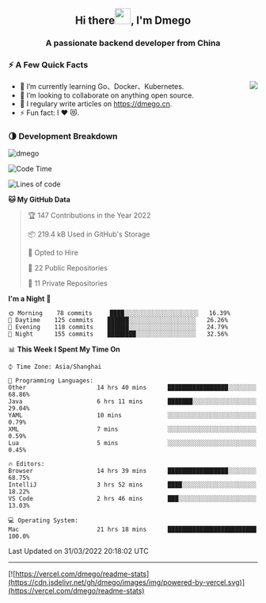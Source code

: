 <h2 align="center">Hi there<img src="https://cdn.jsdelivr.net/gh/dmego/images/img/Hi.gif" height="32" />, I'm Dmego </h2>
<h3 align="center">A passionate backend developer from China</h3>

### ⚡️ A Few Quick Facts

<img align="right" src="https://readme-stats-dmego.vercel.app/api?username=dmego&show_icons=true&icon_color=1573B3&hide_title=true&text_color=718096&bg_color=00000000&hide_border=true"/>

<ul>
    <li> 🌱 I’m currently learning Go、Docker、Kubernetes.</li>
    <li> 👯 I’m looking to collaborate on anything open source.</li>
    <li> 📝 I regulary write articles on <a href="https://dmego.cn">https://dmego.cn</a>.</li>
    <li> ⚡ Fun fact: I ❤️ 😻.</li>
</ul>

### 🌗 Development Breakdown

<img src="https://komarev.com/ghpvc/?username=dmego" alt="dmego" />

<!--START_SECTION:waka-->
![Code Time](http://img.shields.io/badge/Code%20Time-1%2C083%20hrs%2054%20mins-blue)

![Lines of code](https://img.shields.io/badge/From%20Hello%20World%20I%27ve%20Written-231%20Thousand%20lines%20of%20code-blue)

**🐱 My GitHub Data** 

> 🏆 147 Contributions in the Year 2022
 > 
> 📦 219.4 kB Used in GitHub's Storage 
 > 
> 💼 Opted to Hire
 > 
> 📜 22 Public Repositories 
 > 
> 🔑 11 Private Repositories  
 > 
**I'm a Night 🦉** 

```text
🌞 Morning    78 commits     ████░░░░░░░░░░░░░░░░░░░░░   16.39% 
🌆 Daytime    125 commits    ██████░░░░░░░░░░░░░░░░░░░   26.26% 
🌃 Evening    118 commits    ██████░░░░░░░░░░░░░░░░░░░   24.79% 
🌙 Night      155 commits    ████████░░░░░░░░░░░░░░░░░   32.56%

```


📊 **This Week I Spent My Time On** 

```text
⌚︎ Time Zone: Asia/Shanghai

💬 Programming Languages: 
Other                    14 hrs 40 mins      █████████████████░░░░░░░░   68.86% 
Java                     6 hrs 11 mins       ███████░░░░░░░░░░░░░░░░░░   29.04% 
YAML                     10 mins             ░░░░░░░░░░░░░░░░░░░░░░░░░   0.79% 
XML                      7 mins              ░░░░░░░░░░░░░░░░░░░░░░░░░   0.59% 
Lua                      5 mins              ░░░░░░░░░░░░░░░░░░░░░░░░░   0.45%

🔥 Editors: 
Browser                  14 hrs 39 mins      █████████████████░░░░░░░░   68.75% 
IntelliJ                 3 hrs 52 mins       ████░░░░░░░░░░░░░░░░░░░░░   18.22% 
VS Code                  2 hrs 46 mins       ███░░░░░░░░░░░░░░░░░░░░░░   13.03%

💻 Operating System: 
Mac                      21 hrs 18 mins      █████████████████████████   100.0%

```


 Last Updated on 31/03/2022 20:18:02 UTC
<!--END_SECTION:waka-->

---

[![https://vercel.com/dmego/readme-stats](https://cdn.jsdelivr.net/gh/dmego/images/img/powered-by-vercel.svg)](https://vercel.com/dmego/readme-stats)

